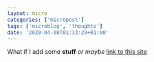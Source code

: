 ```yaml
---
layout: micro
categories: ['micropost']
tags: ['microblog', 'thoughts']
date: '2020-04-08T01:13:29+01:00'
---
```

What if I add some **stuff**
_or maybe_
[link to this site](http://mcomisso.me)

